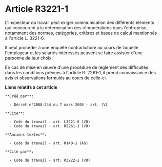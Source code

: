 # Article R3221-1

L'inspecteur du travail peut exiger communication des différents éléments qui concourent à la détermination des rémunérations
dans l'entreprise, notamment des normes, catégories, critères et bases de calcul mentionnés à l'article L. 3221-6. 

Il peut procéder à une enquête contradictoire au cours de laquelle l'employeur et les salariés intéressés peuvent se faire
assister d'une personne de leur choix. 

En cas de mise en œuvre d'une procédure de règlement des difficultés dans les conditions prévues à l'article R. 2261-1, il
prend connaissance des avis et observations formulés au cours de celle-ci.

**Liens relatifs à cet article**

	**Créé par**:

	  - Décret n°2008-244 du 7 mars 2008 - art. (V)

	**Cite**:

	  - Code du travail - art. L3221-6 (VD)
	  - Code du travail - art. R2261-1 (VD)

	**Anciens textes**:

	  - Code du travail - art. R140-1 (Ab)

	**Cité par**:

	  - Code du travail - art. R3222-2 (VD)

